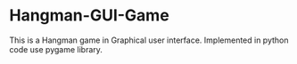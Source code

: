 # Hangman-GUI-Game
This is a Hangman game in Graphical user interface. Implemented in python code use pygame library.
